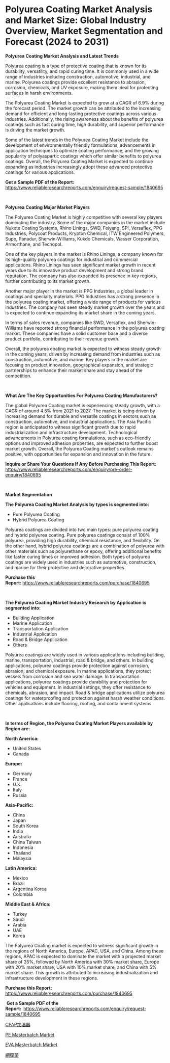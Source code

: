 <p><h1>Polyurea Coating Market Analysis and Market Size: Global Industry Overview, Market Segmentation and Forecast (2024 to 2031)</h1></p><p><strong>Polyurea Coating Market Analysis and Latest Trends</strong></p>
<p><p>Polyurea coating is a type of protective coating that is known for its durability, versatility, and rapid curing time. It is commonly used in a wide range of industries including construction, automotive, industrial, and marine. Polyurea coatings provide excellent resistance to abrasion, corrosion, chemicals, and UV exposure, making them ideal for protecting surfaces in harsh environments.</p><p>The Polyurea Coating Market is expected to grow at a CAGR of 6.9% during the forecast period. The market growth can be attributed to the increasing demand for efficient and long-lasting protective coatings across various industries. Additionally, the rising awareness about the benefits of polyurea coatings such as fast curing time, high durability, and superior performance is driving the market growth. </p><p>Some of the latest trends in the Polyurea Coating Market include the development of environmentally friendly formulations, advancements in application techniques to optimize coating performance, and the growing popularity of polyaspartic coatings which offer similar benefits to polyurea coatings. Overall, the Polyurea Coating Market is expected to continue expanding as industries increasingly adopt these advanced protective coatings for various applications.</p></p>
<p><strong>Get a Sample PDF of the Report:&nbsp;</strong> <a href="https://www.reliableresearchreports.com/enquiry/request-sample/1840695">https://www.reliableresearchreports.com/enquiry/request-sample/1840695</a></p>
<p>&nbsp;</p>
<p><strong>Polyurea Coating Major Market Players</strong></p>
<p><p>The Polyurea Coating Market is highly competitive with several key players dominating the industry. Some of the major companies in the market include Nukote Coating Systems, Rhino Linings, SWD, Feiyang, SPI, Versaflex, PPG Industries, Polycoat Products, Krypton Chemical, ITW Engineered Polymers, Supe, Panadur, Sherwin-Williams, Kukdo Chemicals, Wasser Corporation, Armorthane, and Tecnopol.</p><p>One of the key players in the market is Rhino Linings, a company known for its high-quality polyurea coatings for industrial and commercial applications. Rhino Linings has seen significant market growth in recent years due to its innovative product development and strong brand reputation. The company has also expanded its presence in key regions, further contributing to its market growth.</p><p>Another major player in the market is PPG Industries, a global leader in coatings and specialty materials. PPG Industries has a strong presence in the polyurea coating market, offering a wide range of products for various industries. The company has seen steady market growth over the years and is expected to continue expanding its market share in the coming years.</p><p>In terms of sales revenue, companies like SWD, Versaflex, and Sherwin-Williams have reported strong financial performance in the polyurea coating market. These companies have a solid customer base and a diverse product portfolio, contributing to their revenue growth.</p><p>Overall, the polyurea coating market is expected to witness steady growth in the coming years, driven by increasing demand from industries such as construction, automotive, and marine. Key players in the market are focusing on product innovation, geographical expansion, and strategic partnerships to enhance their market share and stay ahead of the competition.</p></p>
<p>&nbsp;</p>
<p><strong>What Are The Key Opportunities For Polyurea Coating Manufacturers?</strong></p>
<p><p>The global Polyurea Coating market is experiencing steady growth, with a CAGR of around 4.5% from 2021 to 2027. The market is being driven by increasing demand for durable and versatile coatings in sectors such as construction, automotive, and industrial applications. The Asia Pacific region is anticipated to witness significant growth due to rapid industrialization and infrastructure development. Technological advancements in Polyurea coating formulations, such as eco-friendly options and improved adhesion properties, are expected to further boost market growth. Overall, the Polyurea Coating market's outlook remains positive, with opportunities for expansion and innovation in the future.</p></p>
<p><strong>Inquire or Share Your Questions If Any Before Purchasing This Report:</strong> <a href="https://www.reliableresearchreports.com/enquiry/pre-order-enquiry/1840695">https://www.reliableresearchreports.com/enquiry/pre-order-enquiry/1840695</a></p>
<p>&nbsp;</p>
<p><strong>Market Segmentation</strong></p>
<p><strong>The Polyurea Coating Market Analysis by types is segmented into:</strong></p>
<p><ul><li>Pure Polyurea Coating</li><li>Hybrid Polyurea Coating</li></ul></p>
<p><p>Polyurea coatings are divided into two main types: pure polyurea coating and hybrid polyurea coating. Pure polyurea coatings consist of 100% polyurea, providing high durability, chemical resistance, and flexibility. On the other hand, hybrid polyurea coatings are a combination of polyurea with other materials such as polyurethane or epoxy, offering additional benefits like faster curing times or improved adhesion. Both types of polyurea coatings are widely used in industries such as automotive, construction, and marine for their protective and decorative properties.</p></p>
<p><strong>Purchase this Report:&nbsp;</strong><a href="https://www.reliableresearchreports.com/purchase/1840695">https://www.reliableresearchreports.com/purchase/1840695</a></p>
<p>&nbsp;</p>
<p><strong>The Polyurea Coating Market Industry Research by Application is segmented into:</strong></p>
<p><ul><li>Building Application</li><li>Marine Application</li><li>Transportation Application</li><li>Industrial Application</li><li>Road & Bridge Application</li><li>Others</li></ul></p>
<p><p>Polyurea coatings are widely used in various applications including building, marine, transportation, industrial, road & bridge, and others. In building applications, polyurea coatings provide protection against corrosion, abrasion, and chemical exposure. In marine applications, they protect vessels from corrosion and sea water damage. In transportation applications, polyurea coatings provide durability and protection for vehicles and equipment. In industrial settings, they offer resistance to chemicals, abrasion, and impact. Road & bridge applications utilize polyurea coatings for waterproofing and protection against harsh weather conditions. Other applications include flooring, roofing, and containment systems.</p></p>
<p>&nbsp;</p>
<p><strong>In terms of Region, the Polyurea Coating Market Players available by Region are:</strong></p>
<p>
    <p> <strong> North America: </strong>
        <ul>
            <li>United States</li>
            <li>Canada</li>
        </ul>
        </p> 
    <p> <strong> Europe: </strong>
        <ul>
            <li>Germany</li>
            <li>France</li>
            <li>U.K.</li>
            <li>Italy</li>
            <li>Russia</li>
        </ul>
        </p> 
    <p> <strong> Asia-Pacific: </strong>
        <ul>
            <li>China</li>
            <li>Japan</li>
            <li>South Korea</li>
            <li>India</li>
            <li>Australia</li>
            <li>China Taiwan</li>
            <li>Indonesia</li>
            <li>Thailand</li>
            <li>Malaysia</li>
        </ul>
        </p> 
    <p> <strong> Latin America: </strong>
        <ul>
            <li>Mexico</li>
            <li>Brazil</li>
            <li>Argentina Korea</li>
            <li>Colombia</li>
        </ul>
        </p> 
    <p> <strong> Middle East & Africa: </strong>
        <ul>
            <li>Turkey</li>
            <li>Saudi</li>
            <li>Arabia</li>
            <li>UAE</li>
            <li>Korea</li>
        </ul>
    </p>
    </p>
<p><p>The Polyurea Coating market is expected to witness significant growth in the regions of North America, Europe, APAC, USA, and China. Among these regions, APAC is expected to dominate the market with a projected market share of 35%, followed by North America with 30% market share, Europe with 20% market share, USA with 10% market share, and China with 5% market share. This growth is attributed to increasing industrialization and infrastructure development in these regions.</p></p>
<p><strong>Purchase this Report: </strong><a href="https://www.reliableresearchreports.com/purchase/1840695">https://www.reliableresearchreports.com/purchase/1840695</a></p>
<p>&nbsp;<strong>Get a Sample PDF of the Report:&nbsp;&nbsp;</strong><a href="https://www.reliableresearchreports.com/enquiry/request-sample/1840695">https://www.reliableresearchreports.com/enquiry/request-sample/1840695</a></p>
<p><strong></strong></p>
<p><p><a href="https://medium.com/@kelsitorphy644/cpap%E5%8A%A0%E6%B9%BF%E5%99%A8%E5%B8%82%E5%A0%B4-2031%E5%B9%B4%E3%81%BE%E3%81%A7%E3%81%AE%E3%83%88%E3%83%AC%E3%83%B3%E3%83%89-%E4%BA%88%E6%B8%AC-%E7%AB%B6%E4%BA%89%E5%88%86%E6%9E%90-d63c0da532f4">CPAP加湿器</a></p><p><a href="https://github.com/johnbach50/Market-Research-Report-List-2/blob/main/pe-masterbatch-market.md">PE Masterbatch Market</a></p><p><a href="https://github.com/pjcfca/Market-Research-Report-List-1/blob/main/eva-masterbatch-market.md">EVA Masterbatch Market</a></p><p><a href="https://medium.com/@maureenbiologist34/%E7%B6%B2%E8%86%9C%E6%B2%BB%E7%99%82%E8%96%AC%E3%81%AE%E5%B8%82%E5%A0%B4%E8%A6%8F%E6%A8%A1%E3%81%A8%E5%B8%82%E5%A0%B4%E5%8B%95%E5%90%91-%E5%AE%8C%E5%85%A8%E3%81%AA%E6%A5%AD%E7%95%8C%E6%A6%82%E8%A6%81-2024%E5%B9%B4%E3%81%8B%E3%82%892031%E5%B9%B4%E3%81%BE%E3%81%A7-1b774774cfc8">網膜薬</a></p></p>